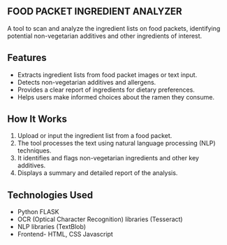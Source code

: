 ## FOOD PACKET INGREDIENT ANALYZER
A tool to scan and analyze the ingredient lists on food packets, identifying potential non-vegetarian additives and other ingredients of interest.

## Features

- Extracts ingredient lists from food packet images or text input.
- Detects non-vegetarian additives and allergens.
- Provides a clear report of ingredients for dietary preferences.
- Helps users make informed choices about the ramen they consume.

## How It Works

1. Upload or input the ingredient list from a food packet.
2. The tool processes the text using natural language processing (NLP) techniques.
3. It identifies and flags non-vegetarian ingredients and other key additives.
4. Displays a summary and detailed report of the analysis.

## Technologies Used

- Python FLASK
- OCR (Optical Character Recognition) libraries (Tesseract)
- NLP libraries (TextBlob)
- Frontend- HTML, CSS Javascript 
